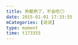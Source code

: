 ```yaml
---
title: 熟都熟了，不会吃😶
date: 2015-01-01 17:33:55
mCategories: [说说]
type: moment
time: t173355
---
```


<div id="pics-20150101173355"></div>

<script src="/lib/moment/pics.js"></script>
<script>
var data = [
    {"link": "2015-01-01_000000.webp", "type": "shuoshuo"}
];
picsRender(data, "pics-20150101173355");
</script>
